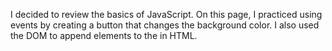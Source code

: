 I decided to review the basics of JavaScript. On this page, I practiced using events by creating a button that changes the background color. I also used the DOM to append elements to the <body> in HTML.
